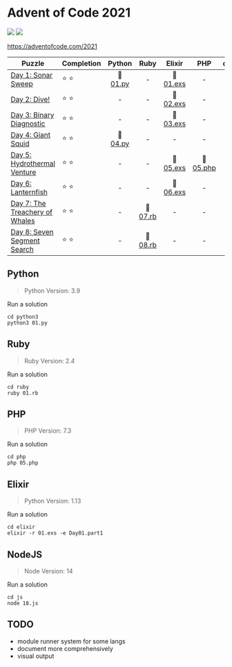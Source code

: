 # Advent of Code 2021

![](https://img.shields.io/badge/stars%20⭐-14-yellow) ![](https://img.shields.io/badge/days%20completed-7-red)

https://adventofcode.com/2021

| Puzzle | Completion | Python | Ruby | Elixir | PHP | other |
|--------|------------|:------:|:----:|:------:|:---:|:-----:|
| [Day 1: Sonar Sweep](https://adventofcode.com/2021/day/1) | :star: :star: | :snake: [01.py](python3/01.py) | - | :heart_decoration: [01.exs](elixir/01.exs) | - | - |
| [Day 2: Dive!](https://adventofcode.com/2021/day/2) | :star: :star: | - | - | :heart_decoration: [02.exs](elixir/02.exs) | - | - |
| [Day 3: Binary Diagnostic](https://adventofcode.com/2021/day/3) | :star: :star: | - | - | :heart_decoration: [03.exs](elixir/03.exs) | - | - |
| [Day 4: Giant Squid](https://adventofcode.com/2021/day/4) | :star: :star: | :snake: [04.py](python3/04.py) | - | - | - | - |
| [Day 5: Hydrothermal Venture](https://adventofcode.com/2021/day/5) | :star: :star: | - | - | :heart_decoration: [05.exs](elixir/05.exs) | :elephant: [05.php](php/05.php) | - |
| [Day 6: Lanternfish](https://adventofcode.com/2021/day/6) | :star: :star: | - | - | :heart_decoration: [06.exs](elixir/06.exs) | - | - |
| [Day 7: The Treachery of Whales](https://adventofcode.com/2021/day/7) | :star: :star: | - | :rotating_light: [07.rb](ruby/07.rb) | - | - | - |
| [Day 8: Seven Segment Search](https://adventofcode.com/2021/day/8) | :star: :star: | - | :rotating_light: [08.rb](ruby/08.rb) | - | - | - |

## Python

> Python Version: 3.9

Run a solution

```
cd python3
python3 01.py
```

## Ruby

> Ruby Version: 2.4

Run a solution

```
cd ruby
ruby 01.rb
```

## PHP

> PHP Version: 7.3

Run a solution

```
cd php
php 05.php
```

## Elixir

> Python Version: 1.13

Run a solution

```
cd elixir
elixir -r 01.exs -e Day01.part1
```

## NodeJS

> Node Version: 14

Run a solution

```
cd js
node 18.js
```

## TODO

- module runner system for some langs
- document more comprehensively
- visual output